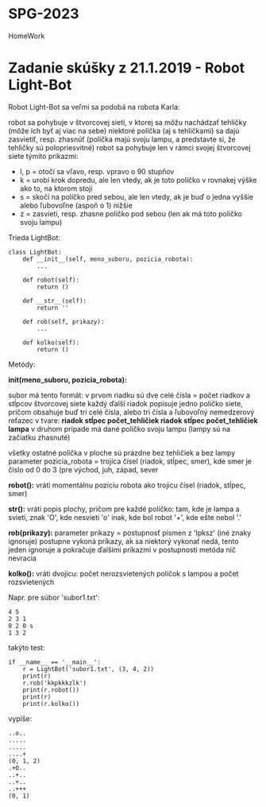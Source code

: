 # SPG-2023
HomeWork

# Zadanie skúšky z 21.1.2019 - Robot Light-Bot
Robot Light-Bot sa veľmi sa podobá na robota Karla:

robot sa pohybuje v štvorcovej sieti, v ktorej sa môžu nachádzať tehličky (môže ich byť aj viac na sebe)
niektoré políčka (aj s tehličkami) sa dajú zasvietiť, resp. zhasnúť (políčka majú svoju lampu, a predstavte si, že tehličky sú polopriesvitné)
robot sa pohybuje len v rámci svojej štvorcovej siete týmito príkazmi:

- l, p = otočí sa vľavo, resp. vpravo o 90 stupňov
- k = urobí krok dopredu, ale len vtedy, ak je toto políčko v rovnakej výške ako to, na ktorom stojí
- s = skočí na políčko pred sebou, ale len vtedy, ak je buď o jedna vyššie alebo ľubovoľne (aspoň o 1) nižšie
- z = zasvieti, resp. zhasne políčko pod sebou (len ak má toto políčko svoju lampu)

Trieda LightBot:

    class LightBot:
        def __init__(self, meno_suboru, pozicia_robota):
            ...

        def robot(self):
            return ()

        def __str__(self):
            return ''

        def rob(self, prikazy):
            ...

        def kolko(self):
            return ()
Metódy:

**__init__(meno_suboru, pozicia_robota):**

subor má tento formát:
v prvom riadku sú dve celé čísla = počet riadkov a stĺpcov štvorcovej siete
každý ďalší riadok popisuje jedno políčko siete, pričom obsahuje buď tri celé čísla,
alebo tri čísla a ľubovoľný nemedzerový reťazec v tvare:
  **riadok stĺpec počet_tehličiek
  riadok stĺpec počet_tehličiek lampa**
v druhom prípade má dané políčko svoju lampu (lampy sú na začiatku zhasnuté)

všetky ostatné políčka v ploche sú prázdne bez tehličiek a bez lampy
parameter pozicia_robota = trojica čísel (riadok, stĺpec, smer), 
kde smer je číslo od 0 do 3 (pre východ, juh, západ, sever

**robot():**
vráti momentálnu pozíciu robota ako trojicu čísel (riadok, stĺpec, smer)

**__str__():**
vráti popis plochy, pričom pre každé políčko:
tam, kde je lampa a svieti, znak 'O', kde nesvieti 'o'
inak, kde bol robot '+', kde ešte nebol '.'

**rob(prikazy):**
parameter prikazy = postupnosť písmen z 'lpksz' (iné znaky ignoruje)
postupne vykoná príkazy, ak sa niektorý vykonať nedá, 
tento jeden ignoruje a pokračuje ďalšími príkazmi v postupnosti
metóda nič nevracia

**kolko():**
vráti dvojicu: počet nerozsvietených políčok s lampou a počet rozsvietených

Napr. pre súbor 'subor1.txt':

    4 5
    2 3 1
    0 2 0 s
    1 3 2
takýto test:

    if __name__ == '__main__':
        r = LightBot('subor1.txt', (3, 4, 2))
        print(r)
        r.rob('kkpkkkzlk')
        print(r.robot())
        print(r)
        print(r.kolko())
vypíše:

    ..o..
    .....
    .....
    ....+
    (0, 1, 2)
    .+O..
    ..+..
    ..+..
    ..+++
    (0, 1)
